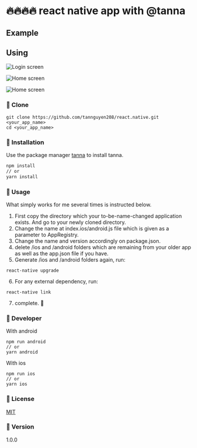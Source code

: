 # 🔥🔥🔥🔥 react native app with @tanna 

## Example

## Using
![Login screen](https://scontent.fdad2-1.fna.fbcdn.net/v/t1.15752-9/49702402_1197418410408589_796063383630643200_n.jpg?_nc_cat=111&_nc_oc=AQkVV5HbKaI3w85RBC5W2H3vPo2iU1AJ7_2GXx9EDZe8PWeF6IE0CZ1lCR-yeMg6aoORSzschR8r00XY7RD7aiLC&_nc_ht=scontent.fdad2-1.fna&oh=88c3350bb5f7b2f9a0e35730e4a6215a&oe=5CD435B5)

![Home screen](https://scontent.fdad1-1.fna.fbcdn.net/v/t1.15752-9/49899846_1270330893105278_4217292567638704128_n.jpg?_nc_cat=102&_nc_oc=AQmMjOyZ7gDvpLiftHaRozqyQmodTdelug5HxBZY7-8razHYTHCgHoqniHBzB76PtOiP5cWFAEvzS0avGZpfsYFt&_nc_ht=scontent.fdad1-1.fna&oh=b016ee8cfe7a8197747138fe63fd3659&oe=5CCC70A9)

![Home screen](https://scontent.fdad2-1.fna.fbcdn.net/v/t1.15752-9/49807044_321728155217398_4026773114082820096_n.jpg?_nc_cat=111&_nc_oc=AQnm8yxJb-fsWL3aMyhKajLI2aW2jvAoJhwL_5su4bCpZ3hUhVNXKN-LUXSR75IlpyyryvvBo7s6zRxZlxG9I8la&_nc_ht=scontent.fdad2-1.fna&oh=ee292f4d62b47ae5040b702d181b6a45&oe=5CD1A43E)

### 🤔 Clone 
```base
git clone https://github.com/tannguyen208/react.native.git <your_app_name>
cd <your_app_name>
```
### 🤔 Installation

Use the package manager [tanna](https://github.com/tannguyen208/react.native) to install tanna.

```bash
npm install
// or
yarn install
```

### 🤔 Usage
What simply works for me several times is instructed below.
01. First copy the directory which your to-be-name-changed application exists. And go to your newly cloned directory.
02. Change the name at index.ios/android.js file which is given as a parameter to AppRegistry.
03. Change the name and version accordingly on package.json.
04. delete /ios and /android folders which are remaining from your older app as well as the app.json file if you have.
05. Generate /ios and /android folders again, run:
```base
react-native upgrade
```
06. For any external dependency, run:
```base
react-native link
```
07. complete. 🤣
### 🤔 Developer
With android
```base
npm run android 
// or
yarn android
```
With ios
```base
npm run ios
// or
yarn ios
```

### 🤔 License
[MIT](https://github.com/tannguyen208/react.native)
### 🤔 Version
1.0.0
